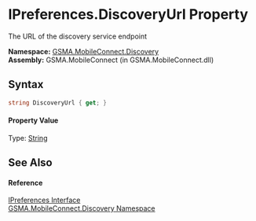 IPreferences.DiscoveryUrl Property
==================================
The URL of the discovery service endpoint

**Namespace:** [GSMA.MobileConnect.Discovery][1]  
**Assembly:** GSMA.MobileConnect (in GSMA.MobileConnect.dll)

Syntax
------

```csharp
string DiscoveryUrl { get; }
```

#### Property Value
Type: [String][2]

See Also
--------

#### Reference
[IPreferences Interface][3]  
[GSMA.MobileConnect.Discovery Namespace][1]  

[1]: ../README.md
[2]: http://msdn.microsoft.com/en-us/library/s1wwdcbf
[3]: README.md
[4]: ../../_icons/Help.png